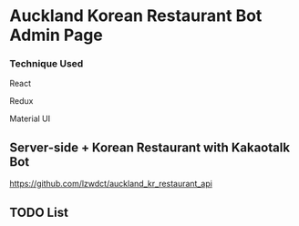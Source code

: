 # Auckland Korean Restaurant Bot Admin Page

### Technique Used

React

Redux

Material UI

## Server-side + Korean Restaurant with Kakaotalk Bot

https://github.com/lzwdct/auckland_kr_restaurant_api


## TODO List

